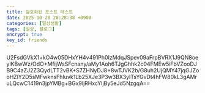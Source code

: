 ```yaml
---
title: 암호화된 포스트 테스트
date: 2025-10-20 20:28:38 +0900
categories: [일상생활]
tags: [일상, 블로그]
encrypt: true
key_id: friends
---
```

U2FsdGVkX1+kO4w05DHxYH4v491Ph0IzMdqJSpev09aFrpBVRX1J9QN8oeylKBwWz/OdO+MfijWsSFcnany/aMy1Aoh6TJgGhhk2c04FMEw5iFbVZooDJB9C4aZJ2Z3QydLTT2vBK+S7ZHNyDJ8+8wTJVK2b/G8uh2UjQMY47jqGJZooHZlY2D5sMFwknsFhIuvk1Lb25XJe3P3w3BX3yITsYGvDt4hFW80kL3gAMruLQcwC1419n3jpYMBg+BGx9ljRHxcYIjBy5eJd5NzgqA==